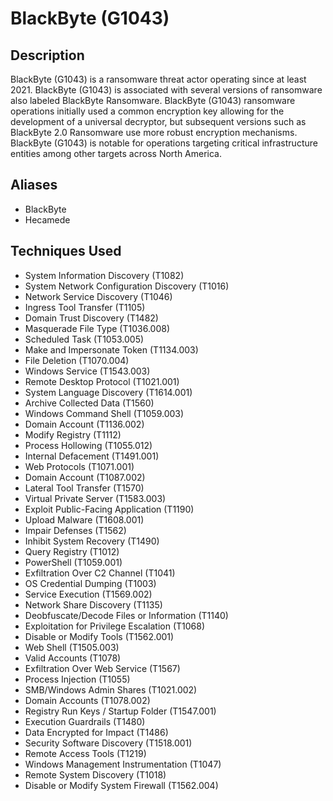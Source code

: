 # BlackByte (G1043)

## Description
BlackByte (G1043) is a ransomware threat actor operating since at least 2021. BlackByte (G1043) is associated with several versions of ransomware also labeled BlackByte Ransomware. BlackByte (G1043) ransomware operations initially used a common encryption key allowing for the development of a universal decryptor, but subsequent versions such as BlackByte 2.0 Ransomware use more robust encryption mechanisms. BlackByte (G1043) is notable for operations targeting critical infrastructure entities among other targets across North America.

## Aliases
- BlackByte
- Hecamede

## Techniques Used
- System Information Discovery (T1082)
- System Network Configuration Discovery (T1016)
- Network Service Discovery (T1046)
- Ingress Tool Transfer (T1105)
- Domain Trust Discovery (T1482)
- Masquerade File Type (T1036.008)
- Scheduled Task (T1053.005)
- Make and Impersonate Token (T1134.003)
- File Deletion (T1070.004)
- Windows Service (T1543.003)
- Remote Desktop Protocol (T1021.001)
- System Language Discovery (T1614.001)
- Archive Collected Data (T1560)
- Windows Command Shell (T1059.003)
- Domain Account (T1136.002)
- Modify Registry (T1112)
- Process Hollowing (T1055.012)
- Internal Defacement (T1491.001)
- Web Protocols (T1071.001)
- Domain Account (T1087.002)
- Lateral Tool Transfer (T1570)
- Virtual Private Server (T1583.003)
- Exploit Public-Facing Application (T1190)
- Upload Malware (T1608.001)
- Impair Defenses (T1562)
- Inhibit System Recovery (T1490)
- Query Registry (T1012)
- PowerShell (T1059.001)
- Exfiltration Over C2 Channel (T1041)
- OS Credential Dumping (T1003)
- Service Execution (T1569.002)
- Network Share Discovery (T1135)
- Deobfuscate/Decode Files or Information (T1140)
- Exploitation for Privilege Escalation (T1068)
- Disable or Modify Tools (T1562.001)
- Web Shell (T1505.003)
- Valid Accounts (T1078)
- Exfiltration Over Web Service (T1567)
- Process Injection (T1055)
- SMB/Windows Admin Shares (T1021.002)
- Domain Accounts (T1078.002)
- Registry Run Keys / Startup Folder (T1547.001)
- Execution Guardrails (T1480)
- Data Encrypted for Impact (T1486)
- Security Software Discovery (T1518.001)
- Remote Access Tools (T1219)
- Windows Management Instrumentation (T1047)
- Remote System Discovery (T1018)
- Disable or Modify System Firewall (T1562.004)
